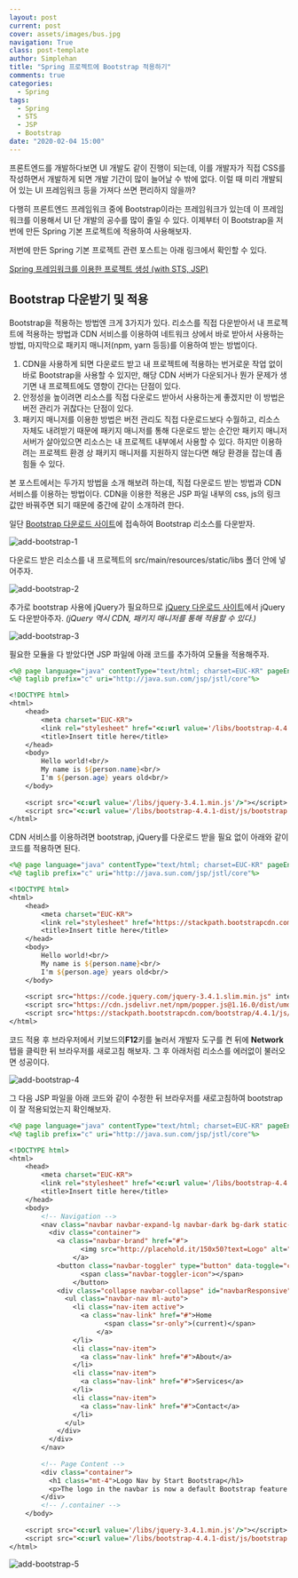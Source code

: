 ```yaml
---
layout: post
current: post
cover: assets/images/bus.jpg
navigation: True
class: post-template
author: Simplehan
title: "Spring 프로젝트에 Bootstrap 적용하기"
comments: true
categories:
  - Spring
tags:
  - Spring
  - STS
  - JSP
  - Bootstrap
date: "2020-02-04 15:00"
---
```


프론트엔드를 개발하다보면 UI 개발도 같이 진행이 되는데, 이를 개발자가 직접 CSS를 작성하면서 개발하게 되면 개발 기간이 많이 늘어날 수 밖에 없다. 이럴 때 미리 개발되어 있는 UI 프레임워크 등을 가져다 쓰면 편리하지 않을까?

다행히 프론트엔드 프레임워크 중에 Bootstrap이라는 프레임워크가 있는데 이 프레임워크를 이용해서 UI 단 개발의 공수를 많이 줄일 수 있다. 이제부터 이 Bootstrap을 저번에 만든 Spring 기본 프로젝트에 적용하여 사용해보자.

저번에 만든 Spring 기본 프로젝트 관련 포스트는 아래 링크에서 확인할 수 있다.

[Spring 프레임워크를 이용한 프로젝트 생성 (with STS, JSP)](/spring/start-spring)



## Bootstrap 다운받기 및 적용

Bootstrap을 적용하는 방법엔 크게 3가지가 있다. 리소스를 직접 다운받아서 내 프로젝트에 적용하는 방법과 CDN 서비스를 이용하여 네트워크 상에서 바로 받아서 사용하는 방법, 마지막으로 패키지 매니저(npm, yarn 등등)를 이용하여 받는 방법이다.

1. CDN을 사용하게 되면 다운로드 받고 내 프로젝트에 적용하는 번거로운 작업 없이 바로 Bootstrap을 사용할 수 있지만, 해당 CDN 서버가 다운되거나 뭔가 문제가 생기면 내 프로젝트에도 영향이 간다는 단점이 있다.
2. 안정성을 높이려면 리소스를 직접 다운로드 받아서 사용하는게 좋겠지만 이 방법은 버전 관리가 귀찮다는 단점이 있다.
3. 패키지 매니저를 이용한 방법은 버전 관리도 직접 다운로드보다 수월하고, 리소스 자체도 내려받기 때문에 패키지 매니저를 통해 다운로드 받는 순간만 패키지 매니저 서버가 살아있으면 리소스는 내 프로젝트 내부에서 사용할 수 있다. 하지만 이용하려는 프로젝트 환경 상 패키지 매니저를 지원하지 않는다면 해당 환경을 잡는데 좀 힘들 수 있다.

본 포스트에서는 두가지 방법을 소개 해보려 하는데, 직접 다운로드 받는 방법과 CDN 서비스를 이용하는 방법이다. CDN을 이용한 적용은 JSP 파일 내부의 css, js의 링크 값만 바꿔주면 되기 때문에 중간에 같이 소개하려 한다.

일단 [Bootstrap 다운로드 사이트](https://getbootstrap.com/docs/4.4/getting-started/download/)에 접속하여 Bootstrap 리소스를 다운받자.

![add-bootstrap-1](\assets\built\images\add-bootstrap\add-bootstrap-1.JPG)



다운로드 받은 리소스를 내 프로젝트의 src/main/resources/static/libs 폴더 안에 넣어주자.

![add-bootstrap-2](\assets\built\images\add-bootstrap\add-bootstrap-2.JPG)



추가로 bootstrap 사용에 jQuery가 필요하므로 [jQuery 다운로드 사이트](https://jquery.com/download/)에서 jQuery도 다운받아주자. *(jQuery 역시 CDN, 패키지 매니저를 통해 적용할 수 있다.)*

![add-bootstrap-3](\assets\built\images\add-bootstrap\add-bootstrap-3.JPG)



필요한 모듈을 다 받았다면 JSP 파일에 아래 코드를 추가하여 모듈을 적용해주자.

```jsp
<%@ page language="java" contentType="text/html; charset=EUC-KR" pageEncoding="EUC-KR"%>
<%@ taglib prefix="c" uri="http://java.sun.com/jsp/jstl/core"%>

<!DOCTYPE html>
<html>
    <head>
        <meta charset="EUC-KR">
        <link rel="stylesheet" href="<c:url value='/libs/bootstrap-4.4.1-dist/css/bootstrap.min.css'/>">
        <title>Insert title here</title>
	</head>
	<body>
		Hello world!<br/>
		My name is ${person.name}<br/>
		I'm ${person.age} years old<br/>
	</body>
	
	<script src="<c:url value='/libs/jquery-3.4.1.min.js'/>"></script>
	<script src="<c:url value='/libs/bootstrap-4.4.1-dist/js/bootstrap.min.js'/>"></script>
</html>
```



CDN 서비스를 이용하려면 bootstrap, jQuery를 다운로드 받을 필요 없이 아래와 같이 코드를 적용하면 된다.

```jsp
<%@ page language="java" contentType="text/html; charset=EUC-KR" pageEncoding="EUC-KR"%>
<%@ taglib prefix="c" uri="http://java.sun.com/jsp/jstl/core"%>

<!DOCTYPE html>
<html>
	<head>
		<meta charset="EUC-KR">
		<link rel="stylesheet" href="https://stackpath.bootstrapcdn.com/bootstrap/4.4.1/css/bootstrap.min.css" integrity="sha384-Vkoo8x4CGsO3+Hhxv8T/Q5PaXtkKtu6ug5TOeNV6gBiFeWPGFN9MuhOf23Q9Ifjh" crossorigin="anonymous">
		<title>Insert title here</title>
	</head>
	<body>
		Hello world!<br/>
		My name is ${person.name}<br/>
		I'm ${person.age} years old<br/>
	</body>
	
	<script src="https://code.jquery.com/jquery-3.4.1.slim.min.js" integrity="sha384-J6qa4849blE2+poT4WnyKhv5vZF5SrPo0iEjwBvKU7imGFAV0wwj1yYfoRSJoZ+n" crossorigin="anonymous"></script>
    <script src="https://cdn.jsdelivr.net/npm/popper.js@1.16.0/dist/umd/popper.min.js" integrity="sha384-Q6E9RHvbIyZFJoft+2mJbHaEWldlvI9IOYy5n3zV9zzTtmI3UksdQRVvoxMfooAo" crossorigin="anonymous"></script>
    <script src="https://stackpath.bootstrapcdn.com/bootstrap/4.4.1/js/bootstrap.min.js" integrity="sha384-wfSDF2E50Y2D1uUdj0O3uMBJnjuUD4Ih7YwaYd1iqfktj0Uod8GCExl3Og8ifwB6" crossorigin="anonymous"></script>
</html>
```



코드 적용 후 브라우저에서 키보드의**F12**키를 눌러서 개발자 도구를 켠 뒤에 **Network**탭을 클릭한 뒤 브라우저를 새로고침 해보자. 그 후 아래처럼 리소스를 에러없이 불러오면 성공이다.

![add-bootstrap-4](\assets\built\images\add-bootstrap\add-bootstrap-4.JPG)



그 다음 JSP 파일을 아래 코드와 같이 수정한 뒤 브라우저를 새로고침하여 bootstrap이 잘 적용되었는지 확인해보자.

```jsp
<%@ page language="java" contentType="text/html; charset=EUC-KR" pageEncoding="EUC-KR"%>
<%@ taglib prefix="c" uri="http://java.sun.com/jsp/jstl/core"%>

<!DOCTYPE html>
<html>
	<head>
		<meta charset="EUC-KR">
		<link rel="stylesheet" href="<c:url value='/libs/bootstrap-4.4.1-dist/css/bootstrap.min.css'/>">
		<title>Insert title here</title>
	</head>
	<body>
		<!-- Navigation -->
		<nav class="navbar navbar-expand-lg navbar-dark bg-dark static-top">
		  <div class="container">
		    <a class="navbar-brand" href="#">
		          <img src="http://placehold.it/150x50?text=Logo" alt="">
		        </a>
		    <button class="navbar-toggler" type="button" data-toggle="collapse" data-target="#navbarResponsive" aria-controls="navbarResponsive" aria-expanded="false" aria-label="Toggle navigation">
		          <span class="navbar-toggler-icon"></span>
		        </button>
		    <div class="collapse navbar-collapse" id="navbarResponsive">
		      <ul class="navbar-nav ml-auto">
		        <li class="nav-item active">
		          <a class="nav-link" href="#">Home
		                <span class="sr-only">(current)</span>
		              </a>
		        </li>
		        <li class="nav-item">
		          <a class="nav-link" href="#">About</a>
		        </li>
		        <li class="nav-item">
		          <a class="nav-link" href="#">Services</a>
		        </li>
		        <li class="nav-item">
		          <a class="nav-link" href="#">Contact</a>
		        </li>
		      </ul>
		    </div>
		  </div>
		</nav>
		
		<!-- Page Content -->
		<div class="container">
		  <h1 class="mt-4">Logo Nav by Start Bootstrap</h1>
		  <p>The logo in the navbar is now a default Bootstrap feature in Bootstrap 4! Make sure to set the width and height of the logo within the HTML or with CSS. For best results, use an SVG image as your logo.</p>
		</div>
		<!-- /.container -->
	</body>
	
	<script src="<c:url value='/libs/jquery-3.4.1.min.js'/>"></script>
	<script src="<c:url value='/libs/bootstrap-4.4.1-dist/js/bootstrap.min.js'/>"></script>
</html>
```

![add-bootstrap-5](\assets\built\images\add-bootstrap\add-bootstrap-5.JPG)